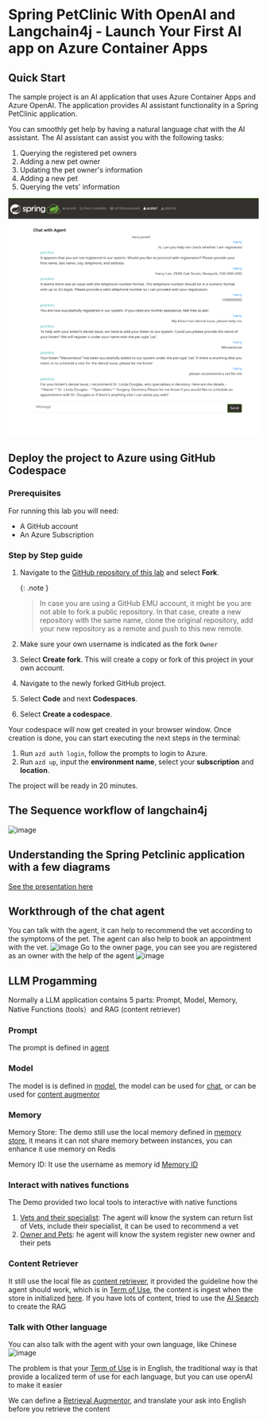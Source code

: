 # Spring PetClinic With OpenAI and Langchain4j - Launch Your First AI app on Azure Container Apps

## Quick Start

The sample project is an AI application that uses Azure Container Apps and Azure OpenAI. The application provides AI assistant functionality in a Spring PetClinic application.

You can smoothly get help by having a natural language chat with the AI assistant. The AI assistant can assist you with the following tasks:
1. Querying the registered pet owners
2. Adding a new pet owner
3. Updating the pet owner's information
4. Adding a new pet
5. Querying the vets' information

![image](ai-app-chat.png)

## Deploy the project to Azure using GitHub Codespace

### Prerequisites

For running this lab you will need:

* A GitHub account
* An Azure Subscription

### Step by Step guide

1. Navigate to the [GitHub repository of this lab](https://github.com/Azure-Samples/spring-petclinic-langchain4j) and select **Fork**.

   {: .note }
   > In case you are using a GitHub EMU account, it might be you are not able to fork a public repository. In that case, create a new repository with the same name, clone the original repository, add your new repository as a remote and push to this new remote.

1. Make sure your own username is indicated as the fork `Owner`
1. Select **Create fork**. This will create a copy or fork of this project in your own account.
1. Navigate to the newly forked GitHub project.
1. Select **Code** and next **Codespaces**.
1. Select **Create a codespace**.

Your codespace will now get created in your browser window. Once creation is done, you can start executing the next steps in the terminal:

1. Run `azd auth login`, follow the prompts to login to Azure.
1. Run `azd up`, input the **environment name**, select your **subscription** and **location**.

The project will be ready in 20 minutes.

## The Sequence workflow of langchain4j
![image](https://github.com/showpune/spring-petclinic-langchain4j/assets/1787505/543c8ff4-1018-48a6-92f2-5f3ac5bb45f6)

## Understanding the Spring Petclinic application with a few diagrams

[See the presentation here](https://speakerdeck.com/michaelisvy/spring-petclinic-sample-application)


## Workthrough of the chat agent
You can talk with the agent, it can help to recommend the vet according to the symptoms of the pet. The agent can also help to book an appointment with the vet.
![image](https://github.com/showpune/spring-petclinic-langchain4j/assets/1787505/e158ca83-0ada-4f8c-8843-6055b9cb017f)
Go to the owner page, you can see you are registered as an owner with the help of the agent
![image](https://github.com/showpune/spring-petclinic-langchain4j/assets/1787505/e7da4ede-5405-437d-a35f-fcd60af45ba7)

## LLM Progamming
Normally a LLM application contains 5 parts: Prompt, Model, Memory, Native Functions (tools）and RAG (content retriever)

### Prompt
The prompt is defined in [agent](https://github.com/showpune/spring-petclinic-langchain4j/blob/master/src/main/java/org/springframework/samples/petclinic/chat/Agent.java)

### Model
The model is is defined in [model](https://github.com/showpune/spring-petclinic-langchain4j/blob/3d2dcc1c303a7352f681892bb0871dbea1daaebd/src/main/java/org/springframework/samples/petclinic/chat/AgentConfig.java#L36), the model can be used for [chat](https://github.com/showpune/spring-petclinic-langchain4j/blob/3d2dcc1c303a7352f681892bb0871dbea1daaebd/src/main/java/org/springframework/samples/petclinic/chat/AgentConfig.java#L26), or can be used for [content augmentor](https://github.com/showpune/spring-petclinic-langchain4j/blob/3d2dcc1c303a7352f681892bb0871dbea1daaebd/src/main/java/org/springframework/samples/petclinic/chat/AgentConfig.java#L50)

### Memory
Memory Store: The demo still use the local memory defined in [memory store](https://github.com/showpune/spring-petclinic-langchain4j/blob/c95a598f4fdaf68a3f331b32ca42ef5ef95e5c17/src/main/java/org/springframework/samples/petclinic/chat/LocalConfig.java#L39), it means it can not share memory between instances, you can enhance it use memory on Redis

Memory ID: It use the username as memory id [Memory ID](https://github.com/showpune/spring-petclinic-langchain4j/blob/c95a598f4fdaf68a3f331b32ca42ef5ef95e5c17/src/main/java/org/springframework/samples/petclinic/chat/Agent.java#L13)

### Interact with natives functions
The Demo provided two local tools to interactive with native functions
1) [Vets and their specialist](https://github.com/showpune/spring-petclinic-langchain4j/blob/c95a598f4fdaf68a3f331b32ca42ef5ef95e5c17/src/main/java/org/springframework/samples/petclinic/chat/VetTools.java#L41): The agent will know the system can return list of Vets, include their specialist, it can be used to recommend a vet
2) [Owner and Pets](https://github.com/showpune/spring-petclinic-langchain4j/blob/master/src/main/java/org/springframework/samples/petclinic/chat/OwnerTools.java): he agent will know the system register new owner and their pets

### Content Retriever
It still use the local file as [content retriever](https://github.com/showpune/spring-petclinic-langchain4j/blob/c95a598f4fdaf68a3f331b32ca42ef5ef95e5c17/src/main/java/org/springframework/samples/petclinic/chat/LocalConfig.java#L51), it provided the guideline how the agent should work, which is in [Term of Use](https://github.com/showpune/spring-petclinic-langchain4j/blob/master/src/main/resources/petclinic-terms-of-use.txt), the content is ingest when the store in initialized [here](https://github.com/showpune/spring-petclinic-langchain4j/blob/d95e8c0bd9b5eb42da38b991ac50b854a61ad42e/src/main/java/org/springframework/samples/petclinic/chat/LocalConfig.java#L78). If you have lots of content, tried to use the [AI Search](https://github.com/langchain4j/langchain4j-spring/tree/main/langchain4j-azure-ai-search-spring-boot-starter) to create the RAG

### Talk with Other language
You can also talk with the agent with your own language, like Chinese
![image](https://github.com/showpune/spring-petclinic-langchain4j/assets/1787505/cd2a7a8c-dac5-440f-b7a9-f03239b8735a)

The problem is that your [Term of Use](https://github.com/showpune/spring-petclinic-langchain4j/blob/master/src/main/resources/petclinic-terms-of-use.txt) is in English, the traditional way is that provide a localized term of use for each language, but you can use openAI to make it easier

We can define a [Retrieval Augmentor](https://github.com/showpune/spring-petclinic-langchain4j/blob/c95a598f4fdaf68a3f331b32ca42ef5ef95e5c17/src/main/java/org/springframework/samples/petclinic/chat/AgentConfig.java#L47C21-L47C39), and translate your ask into English before you retrieve the content